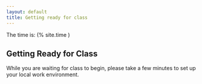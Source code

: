 ```yaml
---
layout: default
title: Getting ready for class
---
```


The time is: (% site.time )

## Getting Ready for Class
While you are waiting for class to begin, please take a few minutes to set up your local work environment.
